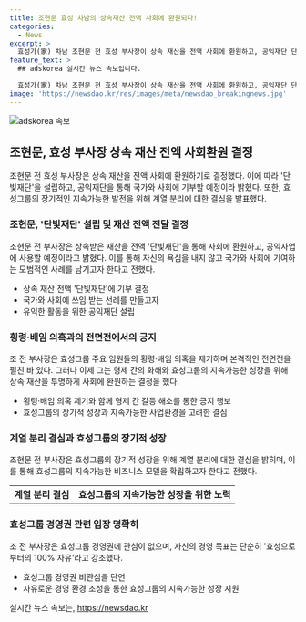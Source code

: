 ```yaml
---
title: 조현문 효성 차남의 상속재산 전액 사회에 환원되다!
categories:
  - News
excerpt: >
  효성가(家) 차남 조현문 전 효성 부사장이 상속 재산을 전액 사회에 환원하고, 공익재단 단빛재단을 설립한다고 밝혔다. 이를 통해 효성 경영권에 관심이 없으며, 형제 간 갈등을 해소하고자 한다는 뜻도 밝혔다. 현재 유언집행에 대한 납득이 어려운 부분이 있어 계속해서 확인 중이라고 전해졌다. 또한, 형제들과의 충돌을 평화롭게 해결하고자 희망을 밝히며, 계열 분리를 통해 효성 그룹으로부터 완전히 자유로워지길 희망한다. 
feature_text: >
  ## adskorea 실시간 뉴스 속보입니다.

  효성가(家) 차남 조현문 전 효성 부사장이 상속 재산을 전액 사회에 환원하고, 공익재단 단빛재단을 설립한다고 밝혔다. 이를 통해 효성 경영권에 관심이 없으며, 형제 간 갈등을 해소하고자 한다는 뜻도 밝혔다. 현재 유언집행에 대한 납득이 어려운 부분이 있어 계속해서 확인 중이라고 전해졌다. 또한, 형제들과의 충돌을 평화롭게 해결하고자 희망을 밝히며, 계열 분리를 통해 효성 그룹으로부터 완전히 자유로워지길 희망한다. 
image: 'https://newsdao.kr/res/images/meta/newsdao_breakingnews.jpg'
---
```


<p><img src="https://newsdao.kr/res/images/meta/newsdao_breakingnews.jpg" alt="adskorea 속보" /></p>

<h2 data-ke-size="size26">조현문, 효성 부사장 상속 재산 전액 사회환원 결정</h2>

<p data-ke-size="size16">조현문 전 효성 부사장은 상속 재산을 전액 사회에 환원하기로 결정했다. 이에 따라 '단빛재단'을 설립하고, 공익재단을 통해 국가와 사회에 기부할 예정이라 밝혔다. 또한, 효성그룹의 장기적인 지속가능한 발전을 위해 계열 분리에 대한 결심을 발표했다.</p>

<h3 data-ke-size="size24">조현문, '단빛재단' 설립 및 재산 전액 전달 결정</h3>

<p data-ke-size="size16">조현문 전 부사장은 상속받은 재산을 전액 '단빛재단'을 통해 사회에 환원하고, 공익사업에 사용할 예정이라고 밝혔다. 이를 통해 자신의 욕심을 내지 않고 국가와 사회에 기여하는 모범적인 사례를 남기고자 한다고 전했다.</p>

<ul>
    <li>상속 재산 전액 '단빛재단'에 기부 결정</li>
    <li>국가와 사회에 쓰임 받는 선례를 만들고자</li>
    <li>유익한 활동을 위한 공익재단 설립</li>
</ul>

<h3 data-ke-size="size24">횡령·배임 의혹과의 전면전에서의 긍지</h3>

<p data-ke-size="size16">조 전 부사장은 효성그룹 주요 임원들의 횡령·배임 의혹을 제기하며 본격적인 전면전을 펼친 바 있다. 그러나 이제 그는 형제 간의 화해와 효성그룹의 지속가능한 성장을 위해 상속 재산을 투명하게 사회에 환원하는 결정을 했다.</p>

<ul>
    <li>횡령·배임 의혹 제기와 함께 형제 간 갈등 해소를 통한 긍지 행보</li>
    <li>효성그룹의 장기적 성장과 지속가능한 사업환경을 고려한 결심</li>
</ul>

<h3 data-ke-size="size24">계열 분리 결심과 효성그룹의 장기적 성장</h3>

<p data-ke-size="size16">조현문 전 부사장은 효성그룹의 장기적 성장을 위해 계열 분리에 대한 결심을 밝히며, 이를 통해 효성그룹의 지속가능한 비즈니스 모델을 확립하고자 한다고 전했다.</p>

<table>
    <tr>
        <td style="text-align: center; height: 17px;"><b>계열 분리 결심</b></td>
        <td style="text-align: center; height: 17px;"><b>효성그룹의 지속가능한 성장을 위한 노력</b></td>
    </tr>
</table>

<h3 data-ke-size="size24">효성그룹 경영권 관련 입장 명확히</h3>

<p data-ke-size="size16">조 전 부사장은 효성그룹 경영권에 관심이 없으며, 자신의 경영 목표는 단순히 '효성으로부터의 100% 자유'라고 강조했다.</p>

<ul>
    <li>효성그룹 경영권 비관심을 단언</li>
    <li>자유로운 경영 환경 조성을 통한 효성그룹의 지속가능한 성장 지원</li>
</ul>
실시간 뉴스 속보는, <a href="https://newsdao.kr" rel="dofollow">https://newsdao.kr</a>


